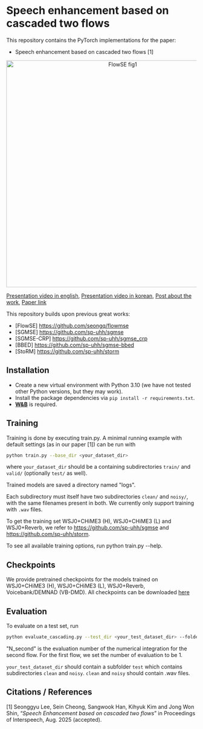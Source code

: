 # Speech enhancement based on cascaded two flows
This repository contains the PyTorch implementations for the paper:
* Speech enhancement based on cascaded two flows [1]



<p align="center">  
    <img src="https://seongqjini.com/wp-content/uploads/2025/07/ctfse_interspeech2025_video-ezgif.com-video-to-gif-converter.gif" alt="FlowSE fig1" width="600"/>  
</p>
<p>
    <a href="">Presentation video in english</a>, <a href="">Presentation video in korean</a>, <a href="">Post about the work</a>, <a href=""> Paper link </a>
</p>



This repository builds upon previous great works:
* [FlowSE] https://github.com/seongq/flowmse
* [SGMSE] https://github.com/sp-uhh/sgmse  
* [SGMSE-CRP] https://github.com/sp-uhh/sgmse_crp
* [BBED]  https://github.com/sp-uhh/sgmse-bbed
* [StoRM] https://github.com/sp-uhh/storm
## Installation
* Create a new virtual environment with Python 3.10 (we have not tested other Python versions, but they may work).
* Install the package dependencies via ```pip install -r requirements.txt```.
* [**W&B**](https://wandb.ai/) is required.


## Training
Training is done by executing train.py. A minimal running example with default settings (as in our paper [1]) can be run with

```bash
python train.py --base_dir <your_dataset_dir>
```
where `your_dataset_dir` should be a containing subdirectories `train/` and `valid/` (optionally `test/` as well). 

Trained models are saved a directory named "logs". 

Each subdirectory must itself have two subdirectories `clean/` and `noisy/`, with the same filenames present in both. We currently only support training with `.wav` files.

To get the training set WSJ0+CHiME3 (H), WSJ0+CHiME3 (L) and WSJ0+Reverb, we refer to https://github.com/sp-uhh/sgmse and https://github.com/sp-uhh/storm.

To see all available training options, run python train.py --help. 
## Checkpoints
We provide pretrained checkpoints for the models trained on WSJ0+CHiME3 (H), WSJ0+CHiME3 (L), WSJ0+Reverb, Voicebank/DEMNAD (VB-DMD). All checkpoints can be downloaded [here](https://drive.google.com/drive/folders/1G4ooyajfbyM4uPPTMxBAOLfglv5Uu3VT?usp=sharing)

## Evaluation
  To evaluate on a test set, run


  ```bash
  python evaluate_cascading.py --test_dir <your_test_dataset_dir> --folder_destination <your_enh_result_save_dir> --ckpt <path_to_model_checkpoint> --N_second <num_of_time_steps_for_the_second_flow>
  ```


"N_second" is the evaluation number of the numerical integration for the second flow. For the first flow, we set the number of evaluation to be 1. 

`your_test_dataset_dir` should contain a subfolder `test` which contains subdirectories `clean` and `noisy`. `clean` and `noisy` should contain .wav files.
## Citations / References
[1] Seonggyu Lee, Sein Cheong, Sangwook Han, Kihyuk Kim and Jong Won Shin, “*Speech Enhancement based on cascaded two flows*” in Proceedings of Interspeech, Aug. 2025 (accepted).
<!-- 
``` bib
@INPROCEEDINGS{10888274,
  author={Seonggyu Lee and Sein Cheong and Sangwook Han and Jong Won Shin},
  booktitle={ICASSP 2025 - 2025 IEEE International Conference on Acoustics, Speech and Signal Processing (ICASSP)}, 
  title={FlowSE: Flow Matching-based Speech Enhancement}, 
  year={2025},
  doi={10.1109/ICASSP49660.2025.10888274}}

``` -->


<!-- Continuous Normalizing Flow (CNF) is a method transforming a simple distribution $p(x)$ to a complex distribution $q(x)$.  

CNF is described by Oridinary Differential Equations (ODEs):  

$$ \frac{d \phi_t(x_0)}{dt} = v(t,\phi_t(x_0)), \phi_0(x_0)=x_0, x_0\sim p(\cdot) $$  

In the above ODE, a function $\phi_t$ called flow is desired such that the stochastic process $x_t=\phi_t(x_0)$ has a marginal distribution $p_t(\cdot)$ such that $p_1(\cdot ) = q(\cdot)$.   
In the above equation, although the condition that $\phi_0(x_0)$ follows $p$ is imposed (inital value problem), by chain rule replacing $t$ with $1-t$, CNF is can be desribed as:  

$$\frac{d\phi_t(x_1)}{dt} = v_t(t,\phi_t(x_1)), \phi_1(x_1)=x_1, x_1 \sim p(\cdot)$$  

It means that it does not matter that the simpled distribution is located at which time point.
Demo page: https://seongqjini.com/speech-enhancement-with-flow-matching-method/ -->
